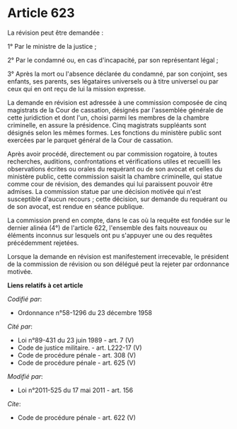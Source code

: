 # Article 623

La révision peut être demandée : 

1° Par le ministre de la justice ; 

2° Par le condamné ou, en cas d'incapacité, par son représentant légal ; 

3° Après la mort ou l'absence déclarée du condamné, par son conjoint, ses enfants, ses parents, ses légataires universels ou
à titre universel ou par ceux qui en ont reçu de lui la mission expresse. 

La demande en révision est adressée à une commission composée de cinq magistrats de la Cour de cassation, désignés par
l'assemblée générale de cette juridiction et dont l'un, choisi parmi les membres de la chambre criminelle, en assure la
présidence. Cinq magistrats suppléants sont désignés selon les mêmes formes. Les fonctions du ministère public sont exercées
par le parquet général de la Cour de cassation. 

Après avoir procédé, directement ou par commission rogatoire, à toutes recherches, auditions, confrontations et vérifications
utiles et recueilli les observations écrites ou orales du requérant ou de son avocat et celles du ministère public, cette
commission saisit la chambre criminelle, qui statue comme cour de révision, des demandes qui lui paraissent pouvoir être
admises. La commission statue par une décision motivée qui n'est susceptible d'aucun recours ; cette décision, sur demande du
requérant ou de son avocat, est rendue en séance publique. 

La commission prend en compte, dans le cas où la requête est fondée sur le dernier alinéa (4°) de l'article 622, l'ensemble
des faits nouveaux ou éléments inconnus sur lesquels ont pu s'appuyer une ou des requêtes précédemment rejetées. 

Lorsque la demande en révision est manifestement irrecevable, le président de la commission de révision ou son délégué peut
la rejeter par ordonnance motivée.

**Liens relatifs à cet article**

_Codifié par_:

  - Ordonnance n°58-1296 du 23 décembre 1958

_Cité par_:

  - Loi n°89-431 du 23 juin 1989 - art. 7 (V)
  - Code de justice militaire. - art. L222-17 (V)
  - Code de procédure pénale - art. 308 (V)
  - Code de procédure pénale - art. 625 (V)

_Modifié par_:

  - Loi n°2011-525 du 17 mai 2011 - art. 156

_Cite_:

  - Code de procédure pénale - art. 622 (V)
